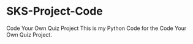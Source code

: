 # SKS-Project-Code
Code Your Own Quiz Project
This is my Python Code for the Code Your Own Quiz Project.
